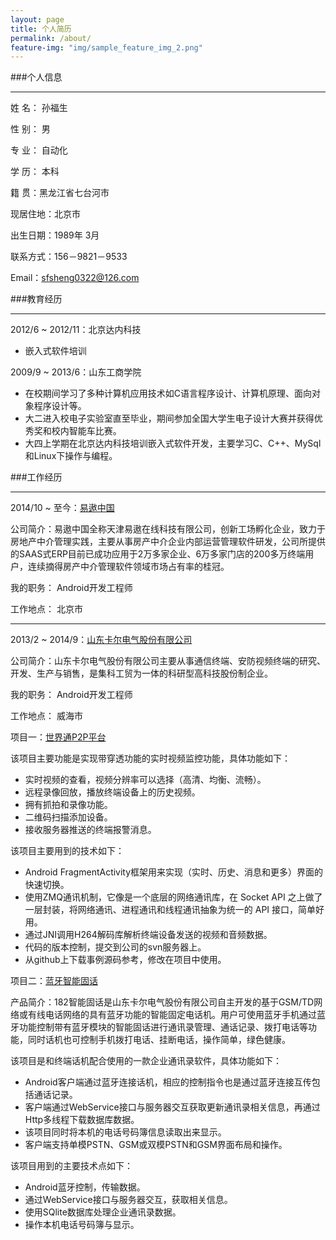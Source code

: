 ```yaml
---
layout: page
title: 个人简历
permalink: /about/
feature-img: "img/sample_feature_img_2.png"
---
```


###个人信息
***

姓	名：	孙福生

性	别：	男

专	业：	自动化

学	历：	本科

籍	贯：黑龙江省七台河市

现居住地：北京市

出生日期：1989年 3月

联系方式：156－9821－9533

Email：sfsheng0322@126.com

###教育经历
***

2012/6 ~ 2012/11：北京达内科技

* 嵌入式软件培训

2009/9 ~ 2013/6：山东工商学院

* 在校期间学习了多种计算机应用技术如C语言程序设计、计算机原理、面向对象程序设计等。
* 大二进入校电子实验室直至毕业，期间参加全国大学生电子设计大赛并获得优秀奖和校内智能车比赛。
* 大四上学期在北京达内科技培训嵌入式软件开发，主要学习C、C++、MySql和Linux下操作与编程。

###工作经历
***

2014/10 ~ 至今：[易遨中国](http://www.eallcn.com/)

公司简介：易遨中国全称天津易遨在线科技有限公司，创新工场孵化企业，致力于房地产中介管理实践，主要从事房产中介企业内部运营管理软件研发，公司所提供的SAAS式ERP目前已成功应用于2万多家企业、6万多家门店的200多万终端用户，连续摘得房产中介管理软件领域市场占有率的桂冠。

我的职务：	Android开发工程师

工作地点：	北京市

***

2013/2 ~ 2014/9：[山东卡尔电气股份有限公司](http://www.kaer.cn/)

公司简介：山东卡尔电气股份有限公司主要从事通信终端、安防视频终端的研究、开发、生产与销售，是集科工贸为一体的科研型高科技股份制企业。

我的职务：	Android开发工程师

工作地点：	威海市

项目一：[世界通P2P平台](http://www.kaer.cn/pro-836.html)

该项目主要功能是实现带穿透功能的实时视频监控功能，具体功能如下：

* 实时视频的查看，视频分辨率可以选择（高清、均衡、流畅）。	
* 远程录像回放，播放终端设备上的历史视频。	
* 拥有抓拍和录像功能。	
* 二维码扫描添加设备。	
* 接收服务器推送的终端报警消息。	

该项目主要用到的技术如下：

* Android FragmentActivity框架用来实现（实时、历史、消息和更多）界面的快速切换。	
* 使用ZMQ通讯机制，它像是一个底层的网络通讯库，在 Socket API 之上做了一层封装，将网络通讯、进程通讯和线程通讯抽象为统一的 API 接口，简单好用。	
* 通过JNI调用H264解码库解析终端设备发送的视频和音频数据。	
* 代码的版本控制，提交到公司的svn服务器上。	
* 从github上下载事例源码参考，修改在项目中使用。	

项目二：[蓝牙智能固话](http://www.kaer.cn/pro-834.html)

产品简介：182智能固话是山东卡尔电气股份有限公司自主开发的基于GSM/TD网络或有线电话网络的具有蓝牙功能的智能固定电话机。用户可使用蓝牙手机通过蓝牙功能控制带有蓝牙模块的智能固话进行通讯录管理、通话记录、拨打电话等功能，同时话机也可控制手机拨打电话、挂断电话，操作简单，绿色健康。

该项目是和终端话机配合使用的一款企业通讯录软件，具体功能如下：

* Android客户端通过蓝牙连接话机，相应的控制指令也是通过蓝牙连接互传包括通话记录。
* 客户端通过WebService接口与服务器交互获取更新通讯录相关信息，再通过Http多线程下载数据库数据。
* 该项目同时将本机的电话号码簿信息读取出来显示。
* 客户端支持单模PSTN、GSM或双模PSTN和GSM界面布局和操作。

该项目用到的主要技术点如下：

* Android蓝牙控制，传输数据。
* 通过WebService接口与服务器交互，获取相关信息。
* 使用SQlite数据库处理企业通讯录数据。
* 操作本机电话号码簿与显示。

